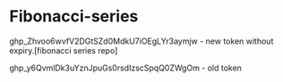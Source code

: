 # Fibonacci-series
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 - new token without expiry.[fibonacci series repo]

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 - old token
